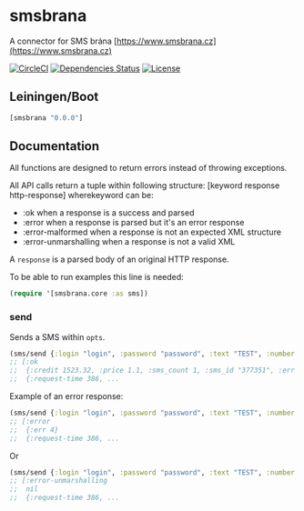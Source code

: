 smsbrana
========

A connector for SMS brána [https://www.smsbrana.cz](https://www.smsbrana.cz)

[![CircleCI](https://circleci.com/gh/druids/smsbrana.svg?style=svg)](https://circleci.com/gh/druids/smsbrana)
[![Dependencies Status](https://jarkeeper.com/druids/smsbrana/status.png)](https://jarkeeper.com/druids/smsbrana)
[![License](https://img.shields.io/badge/MIT-Clause-blue.svg)](https://opensource.org/licenses/MIT)


Leiningen/Boot
--------------

```clojure
[smsbrana "0.0.0"]
```


Documentation
-------------

All functions are designed to return errors instead of throwing exceptions.

All API calls return a tuple within following structure: [keyword response http-response] wherekeyword can be:
- :ok when a response is a success and parsed
- :error when a response is parsed but it's an error response
- :error-malformed when a response is not an expected XML structure
- :error-unmarshalling when a response is not a valid XML

A `response` is a parsed body of an original HTTP response.

To be able to run examples this line is needed:

```clojure
(require '[smsbrana.core :as sms])
```

### send

Sends a SMS within `opts`.

```clojure
(sms/send {:login "login", :password "password", :text "TEST", :number "+420777666555"})
;; [:ok
;;  {:credit 1523.32, :price 1.1, :sms_count 1, :sms_id "377351", :err 0}
;;  {:request-time 386, ...
```

Example of an error response:

```clojure
(sms/send {:login "login", :password "password", :text "TEST", :number "+420777666555"})
;; [:error
;;  {:err 4}
;;  {:request-time 386, ...
```

Or

```clojure
(sms/send {:login "login", :password "password", :text "TEST", :number "+420777666555"})
;; [:error-unmarshalling
;;  nil
;;  {:request-time 386, ...
```
